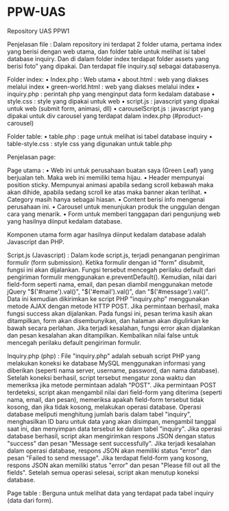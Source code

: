 # PPW-UAS
 Repository UAS PPW1

Penjelasan file :
Dalam repository ini terdapat 2 folder utama, pertama index yang berisi dengan web utama, dan folder table untuk melihat isi tabel database inquiry. Dan di dalam folder index terdapat folder assets yang berisi foto” yang dipakai. Dan terdapat file inquiry.sql sebagai databasenya.

Folder index:
•	Index.php : Web utama
•	about.html : web yang diakses melalui index
•	green-world.html : web yang diakses melalui index
•	inquiry.php : perintah php yang menginput data form kedalam database
•	style.css : style yang dipakai untuk web
•	script.js : javascript yang dipakai untuk web (submit form, animasi, dll) 
•	carouselScript.js : javascript yang dipakai untuk div carousel yang terdapat dalam index.php (#product-carousel)

Folder table:
•	table.php : page untuk melihat isi tabel database inquiry
•	table-style.css : style css yang digunakan untuk table.php



Penjelasan page:

Page utama :
•	Web ini untuk perusahaan buatan saya (Green Leaf) yang berjualan teh. Maka web ini memiliki tema hijau.
•	Header mempunyai position sticky. Mempunyai animasi apabila sedang scroll kebawah maka akan dihide, apabila sedang scroll ke atas maka banner akan terlihat.
•	Category masih hanya sebagai hiasan.
•	Content berisi info mengenai perusahaan ini.
•	Carousel untuk menunjukan produk the unggulan dengan cara yang menarik.
•	Form untuk memberi tanggapan dari pengunjung web yang hasilnya diinput kedalam database. 

Komponen utama form agar hasilnya diinput kedalam database adalah Javascript dan PHP.

Script.js (Javascript) :
Dalam kode script.js, terjadi penanganan pengiriman formulir (form submission). Ketika formulir dengan id "form" disubmit, fungsi ini akan dijalankan. Fungsi tersebut mencegah perilaku default dari pengiriman formulir menggunakan e.preventDefault(). Kemudian, nilai dari field-form seperti nama, email, dan pesan diambil menggunakan metode jQuery "$('#name').val()", "$('#email').val()", dan "$('#message').val()". Data ini kemudian dikirimkan ke script PHP "inquiry.php" menggunakan metode AJAX dengan metode HTTP POST. Jika permintaan berhasil, maka fungsi success akan dijalankan. Pada fungsi ini, pesan terima kasih akan ditampilkan, form akan disembunyikan, dan halaman akan digulirkan ke bawah secara perlahan. Jika terjadi kesalahan, fungsi error akan dijalankan dan pesan kesalahan akan ditampilkan. Kembalikan nilai false untuk mencegah perilaku default pengiriman formulir.

Inquiry.php (php) :
File "inquiry.php" adalah sebuah script PHP yang melakukan koneksi ke database MySQL menggunakan informasi yang diberikan (seperti nama server, username, password, dan nama database). Setelah koneksi berhasil, script tersebut mengatur zona waktu dan memeriksa jika metode permintaan adalah "POST". Jika permintaan POST terdeteksi, script akan mengambil nilai dari field-form yang diterima (seperti nama, email, dan pesan), memeriksa apakah field-form tersebut tidak kosong, dan jika tidak kosong, melakukan operasi database. Operasi database meliputi menghitung jumlah baris dalam tabel "inquiry", menghasilkan ID baru untuk data yang akan disimpan, mengambil tanggal saat ini, dan menyimpan data tersebut ke dalam tabel "inquiry". Jika operasi database berhasil, script akan mengirimkan respons JSON dengan status "success" dan pesan "Message sent successfully". Jika terjadi kesalahan dalam operasi database, respons JSON akan memiliki status "error" dan pesan "Failed to send message". Jika terdapat field-form yang kosong, respons JSON akan memiliki status "error" dan pesan "Please fill out all the fields". Setelah semua operasi selesai, script akan menutup koneksi database.

Page table :
Berguna untuk melihat data yang terdapat pada tabel inquiry (data dari form).